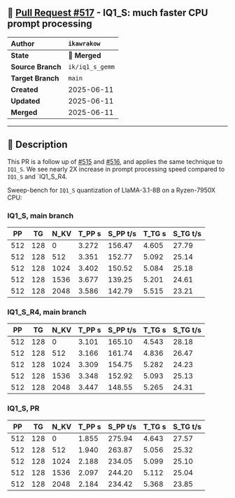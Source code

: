 ## 🔀 [Pull Request #517](https://github.com/ikawrakow/ik_llama.cpp/pull/517) - IQ1_S: much faster CPU prompt processing

| **Author** | `ikawrakow` |
| :--- | :--- |
| **State** | 🔀 **Merged** |
| **Source Branch** | `ik/iq1_s_gemm` |
| **Target Branch** | `main` |
| **Created** | 2025-06-11 |
| **Updated** | 2025-06-11 |
| **Merged** | 2025-06-11 |

---

## 📄 Description

This PR is a follow up of [#515](https://github.com/ikawrakow/ik_llama.cpp/issues/515) and [#516](https://github.com/ikawrakow/ik_llama.cpp/issues/516), and applies the same technique to `IQ1_S`. We see nearly 2X increase in prompt processing speed compared to `IQ1_S` and `IQ1_S_R4.

Sweep-bench for `IQ1_S` quantization of LlaMA-3.1-8B on a Ryzen-7950X CPU:

### IQ1_S, main branch

|    PP |     TG |   N_KV |   T_PP s | S_PP t/s |   T_TG s | S_TG t/s |
|-------|--------|--------|----------|----------|----------|----------|
|   512 |    128 |      0 |    3.272 |   156.47 |    4.605 |    27.79 |
|   512 |    128 |    512 |    3.351 |   152.77 |    5.092 |    25.14 |
|   512 |    128 |   1024 |    3.402 |   150.52 |    5.084 |    25.18 |
|   512 |    128 |   1536 |    3.677 |   139.25 |    5.201 |    24.61 |
|   512 |    128 |   2048 |    3.586 |   142.79 |    5.515 |    23.21 |

### IQ1_S_R4, main branch

|    PP |     TG |   N_KV |   T_PP s | S_PP t/s |   T_TG s | S_TG t/s |
|-------|--------|--------|----------|----------|----------|----------|
|   512 |    128 |      0 |    3.101 |   165.10 |    4.543 |    28.18 |
|   512 |    128 |    512 |    3.166 |   161.74 |    4.836 |    26.47 |
|   512 |    128 |   1024 |    3.309 |   154.75 |    5.282 |    24.23 |
|   512 |    128 |   1536 |    3.348 |   152.92 |    5.093 |    25.13 |
|   512 |    128 |   2048 |    3.447 |   148.55 |    5.265 |    24.31 |


### IQ1_S, PR

|    PP |     TG |   N_KV |   T_PP s | S_PP t/s |   T_TG s | S_TG t/s |
|-------|--------|--------|----------|----------|----------|----------|
|   512 |    128 |      0 |    1.855 |   275.94 |    4.643 |    27.57 |
|   512 |    128 |    512 |    1.940 |   263.87 |    5.056 |    25.32 |
|   512 |    128 |   1024 |    2.188 |   234.05 |    5.099 |    25.10 |
|   512 |    128 |   1536 |    2.097 |   244.20 |    5.112 |    25.04 |
|   512 |    128 |   2048 |    2.184 |   234.42 |    5.368 |    23.85 |